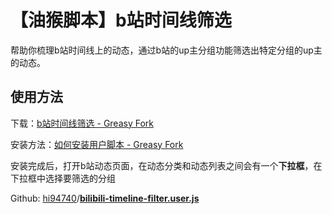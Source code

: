 # 【油猴脚本】b站时间线筛选

帮助你梳理b站时间线上的动态，通过b站的up主分组功能筛选出特定分组的up主的动态。

## 使用方法

下载：[b站时间线筛选 - Greasy Fork](https://greasyfork.org/zh-CN/scripts/396032-b%E7%AB%99%E6%97%B6%E9%97%B4%E7%BA%BF%E7%AD%9B%E9%80%89)

安装方法：[如何安装用户脚本 - Greasy Fork](https://greasyfork.org/zh-CN/help/installing-user-scripts)


安装完成后，打开b站动态页面，在动态分类和动态列表之间会有一个**下拉框**，在下拉框中选择要筛选的分组



Github: [hi94740](https://github.com/hi94740)/**[bilibili-timeline-filter.user.js](https://github.com/hi94740/bilibili-timeline-filter.user.js)**


